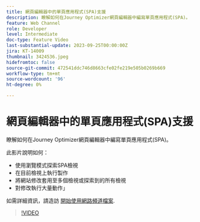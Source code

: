 ```yaml
---
title: 網頁編輯器中的單頁應用程式(SPA)支援
description: 瞭解如何在Journey Optimizer網頁編輯器中編寫單頁應用程式(SPA)。
feature: Web Channel
role: Developer
level: Intermediate
doc-type: Feature Video
last-substantial-update: 2023-09-25T00:00:00Z
jira: KT-14009
thumbnail: 3424536.jpeg
hidefromtoc: false
source-git-commit: 472541ddc746d8663cfe02fe219e505b0269b669
workflow-type: tm+mt
source-wordcount: '96'
ht-degree: 0%

---
```



# 網頁編輯器中的單頁應用程式(SPA)支援

瞭解如何在Journey Optimizer網頁編輯器中編寫單頁應用程式(SPA)。

此影片說明如何：

* 使用瀏覽模式探索SPA檢視
* 在目前檢視上執行製作
* 將網站修改套用至多個檢視或探索到的所有檢視
* 對修改執行大量動作」

如需詳細資訊，請造訪 [開始使用網路頻道檔案](https://experienceleague.adobe.com/docs/journey-optimizer/using/web/get-started-web.html).

>[!VIDEO](https://video.tv.adobe.com/v/3424536/?learn=on)
